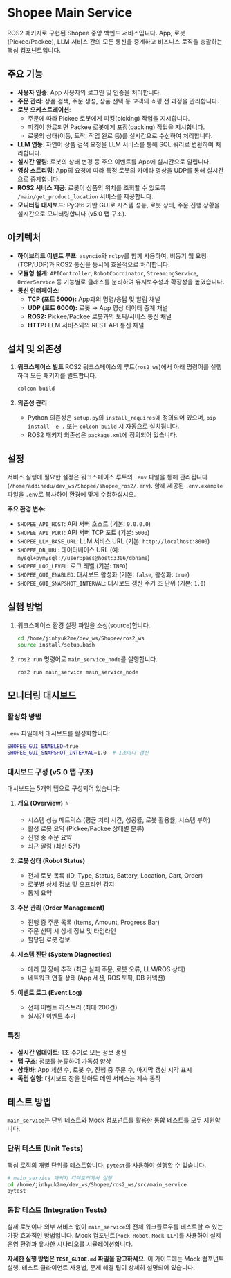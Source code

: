 # Shopee Main Service

ROS2 패키지로 구현된 Shopee 중앙 백엔드 서비스입니다. App, 로봇(Pickee/Packee), LLM 서비스 간의 모든 통신을 중계하고 비즈니스 로직을 총괄하는 핵심 컴포넌트입니다.

##  주요 기능

- **사용자 인증**: App 사용자의 로그인 및 인증을 처리합니다.
- **주문 관리**: 상품 검색, 주문 생성, 상품 선택 등 고객의 쇼핑 전 과정을 관리합니다.
- **로봇 오케스트레이션**:
    - 주문에 따라 Pickee 로봇에게 피킹(picking) 작업을 지시합니다.
    - 피킹이 완료되면 Packee 로봇에게 포장(packing) 작업을 지시합니다.
    - 로봇의 상태(이동, 도착, 작업 완료 등)를 실시간으로 수신하여 처리합니다.
- **LLM 연동**: 자연어 상품 검색 요청을 LLM 서비스를 통해 SQL 쿼리로 변환하여 처리합니다.
- **실시간 알림**: 로봇의 상태 변경 등 주요 이벤트를 App에 실시간으로 알립니다.
- **영상 스트리밍**: App의 요청에 따라 특정 로봇의 카메라 영상을 UDP를 통해 실시간으로 중계합니다.
- **ROS2 서비스 제공**: 로봇이 상품의 위치를 조회할 수 있도록 `/main/get_product_location` 서비스를 제공합니다.
- **모니터링 대시보드**: PyQt6 기반 GUI로 시스템 성능, 로봇 상태, 주문 진행 상황을 실시간으로 모니터링합니다 (v5.0 탭 구조).

## 아키텍처

- **하이브리드 이벤트 루프**: `asyncio`와 `rclpy`를 함께 사용하여, 비동기 웹 요청(TCP/UDP)과 ROS2 통신을 동시에 효율적으로 처리합니다.
- **모듈형 설계**: `APIController`, `RobotCoordinator`, `StreamingService`, `OrderService` 등 기능별로 클래스를 분리하여 유지보수성과 확장성을 높였습니다.
- **통신 인터페이스**:
    - **TCP (포트 5000):** App과의 명령/응답 및 알림 채널
    - **UDP (포트 6000):** 로봇 → App 영상 데이터 중계 채널
    - **ROS2:** Pickee/Packee 로봇과의 토픽/서비스 통신 채널
    - **HTTP:** LLM 서비스와의 REST API 통신 채널

## 설치 및 의존성

1.  **워크스페이스 빌드**
    ROS2 워크스페이스의 루트(`ros2_ws`)에서 아래 명령어를 실행하여 모든 패키지를 빌드합니다.
    ```bash
    colcon build
    ```

2.  **의존성 관리**
    - Python 의존성은 `setup.py`의 `install_requires`에 정의되어 있으며, `pip install -e .` 또는 `colcon build` 시 자동으로 설치됩니다.
    - ROS2 패키지 의존성은 `package.xml`에 정의되어 있습니다.

## 설정

서비스 실행에 필요한 설정은 워크스페이스 루트의 `.env` 파일을 통해 관리됩니다 (`/home/addinedu/dev_ws/Shopee/shopee_ros2/.env`). 함께 제공된 `.env.example` 파일을 `.env`로 복사하여 환경에 맞게 수정하십시오.

**주요 환경 변수:**
- `SHOPEE_API_HOST`: API 서버 호스트 (기본: `0.0.0.0`)
- `SHOPEE_API_PORT`: API 서버 TCP 포트 (기본: `5000`)
- `SHOPEE_LLM_BASE_URL`: LLM 서비스 URL (기본: `http://localhost:8000`)
- `SHOPEE_DB_URL`: 데이터베이스 URL (예: `mysql+pymysql://user:pass@host:3306/dbname`)
- `SHOPEE_LOG_LEVEL`: 로그 레벨 (기본: `INFO`)
- `SHOPEE_GUI_ENABLED`: 대시보드 활성화 (기본: `false`, 활성화: `true`)
- `SHOPEE_GUI_SNAPSHOT_INTERVAL`: 대시보드 갱신 주기 초 단위 (기본: `1.0`)

## 실행 방법

1.  워크스페이스 환경 설정 파일을 소싱(source)합니다.
    ```bash
    cd /home/jinhyuk2me/dev_ws/Shopee/ros2_ws
    source install/setup.bash
    ```

2.  `ros2 run` 명령어로 `main_service_node`를 실행합니다.
    ```bash
    ros2 run main_service main_service_node
    ```

## 모니터링 대시보드

### 활성화 방법

`.env` 파일에서 대시보드를 활성화합니다:
```bash
SHOPEE_GUI_ENABLED=true
SHOPEE_GUI_SNAPSHOT_INTERVAL=1.0  # 1초마다 갱신
```

### 대시보드 구성 (v5.0 탭 구조)

대시보드는 5개의 탭으로 구성되어 있습니다:

1. **개요 (Overview)** ⭐
   - 시스템 성능 메트릭스 (평균 처리 시간, 성공률, 로봇 활용률, 시스템 부하)
   - 활성 로봇 요약 (Pickee/Packee 상태별 분류)
   - 진행 중 주문 요약
   - 최근 알림 (최신 5건)

2. **로봇 상태 (Robot Status)**
   - 전체 로봇 목록 (ID, Type, Status, Battery, Location, Cart, Order)
   - 로봇별 상세 정보 및 오프라인 감지
   - 통계 요약

3. **주문 관리 (Order Management)**
   - 진행 중 주문 목록 (Items, Amount, Progress Bar)
   - 주문 선택 시 상세 정보 및 타임라인
   - 할당된 로봇 정보

4. **시스템 진단 (System Diagnostics)**
   - 에러 및 장애 추적 (최근 실패 주문, 로봇 오류, LLM/ROS 상태)
   - 네트워크 연결 상태 (App 세션, ROS 토픽, DB 커넥션)

5. **이벤트 로그 (Event Log)**
   - 전체 이벤트 히스토리 (최대 200건)
   - 실시간 이벤트 추가

### 특징

- **실시간 업데이트**: 1초 주기로 모든 정보 갱신
- **탭 구조**: 정보를 분류하여 가독성 향상
- **상태바**: App 세션 수, 로봇 수, 진행 중 주문 수, 마지막 갱신 시각 표시
- **독립 실행**: 대시보드 창을 닫아도 메인 서비스는 계속 동작

## 테스트 방법

`main_service`는 단위 테스트와 Mock 컴포넌트를 활용한 통합 테스트를 모두 지원합니다.

### 단위 테스트 (Unit Tests)

핵심 로직의 개별 단위를 테스트합니다. `pytest`를 사용하여 실행할 수 있습니다.

```bash
# main_service 패키지 디렉토리에서 실행
cd /home/jinhyuk2me/dev_ws/Shopee/ros2_ws/src/main_service
pytest
```

### 통합 테스트 (Integration Tests)

실제 로봇이나 외부 서비스 없이 `main_service`의 전체 워크플로우를 테스트할 수 있는 가장 효과적인 방법입니다. Mock 컴포넌트(`Mock Robot`, `Mock LLM`)를 사용하여 실제 운영 환경과 유사한 시나리오를 시뮬레이션합니다.

**자세한 실행 방법은 `TEST_GUIDE.md` 파일을 참고하세요.** 이 가이드에는 Mock 컴포넌트 실행, 테스트 클라이언트 사용법, 문제 해결 팁이 상세히 설명되어 있습니다.
